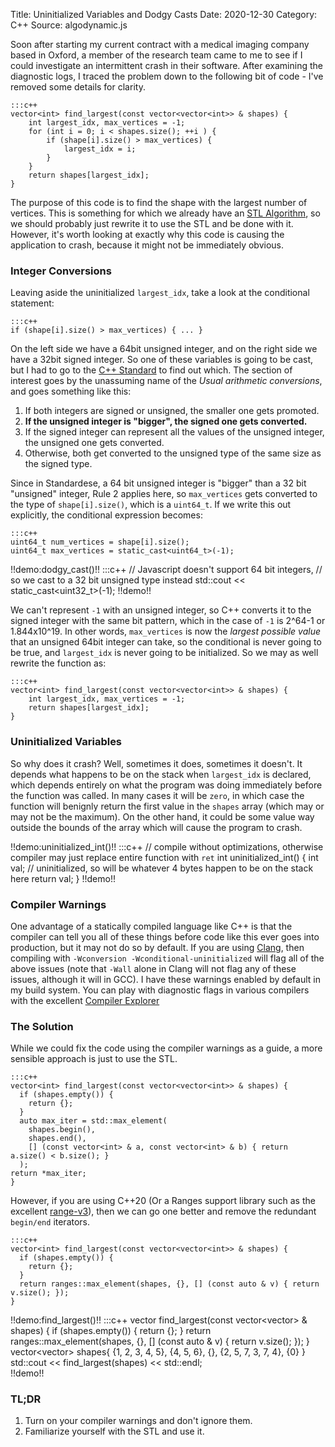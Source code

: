 Title: Uninitialized Variables and Dodgy Casts
Date: 2020-12-30
Category: C++
Source: algodynamic.js

Soon after starting my current contract with a medical imaging company based in Oxford,
a member of the research team came to me to see if I could investigate an intermittent 
crash in their software. After examining the diagnostic logs, I traced the problem down
to the following bit of code - I've removed some details for clarity.

    :::c++
    vector<int> find_largest(const vector<vector<int>> & shapes) {
        int largest_idx, max_vertices = -1;
        for (int i = 0; i < shapes.size(); ++i ) {
            if (shape[i].size() > max_vertices) {
                largest_idx = i;
            }
        }
        return shapes[largest_idx];
    }

The purpose of this code is to find the shape with the largest
number of vertices. This is something for which we already have an [STL Algorithm](https://en.cppreference.com/w/cpp/algorithm/max_element),
so we should probably just rewrite it to use the STL and be done with it. However, it's worth 
looking at exactly why this code is causing the application to crash, because it might not be immediately
obvious.

### Integer Conversions

Leaving aside the uninitialized `largest_idx`, take a look at the conditional statement:

    :::c++
    if (shape[i].size() > max_vertices) { ... }

On the left side we have a 64bit unsigned integer, and on the right side we have a 32bit signed integer. So one of these
variables is going to be cast, but I had to go to the [C++ Standard](https://github.com/cplusplus/draft)
 to find out which. The section of interest goes by the unassuming name of the *Usual arithmetic conversions*,
 and goes something like this:
 
 1. If both integers are signed or unsigned, the smaller one gets promoted.
 2. **If the unsigned integer is "bigger", the signed one gets converted.**
 3. If the signed integer can represent all the values of the unsigned integer, the unsigned one gets converted.
 4. Otherwise, both get converted to the unsigned type of the same size as the signed type.
 

Since in Standardese, a 64 bit unsigned integer is "bigger" than a 32 bit "unsigned" integer, Rule 2 applies here, so `max_vertices` gets converted to the type of `shape[i].size()`, which is a `uint64_t`. If we
write this out explicitly, the conditional expression becomes:

    :::c++
    uint64_t num_vertices = shape[i].size();
    uint64_t max_vertices = static_cast<uint64_t>(-1);
    
!!demo:dodgy_cast()!!
    :::c++
    // Javascript doesn't support 64 bit integers, 
    // so we cast to a 32 bit unsigned type instead
    std::cout << static_cast<uint32_t>(-1);
!!demo!!
    
    
We can't represent `-1` with an unsigned integer, so C++ converts it to the signed integer with the same bit pattern,
 which in the case of `-1` is 2^64-1 or 1.844x10^19. In other words, 
  `max_vertices` is now the *largest possible value* that an unsigned 64bit integer can take, so the conditional
is never going to be true, and `largest_idx` is never going to be initialized. So we may as well rewrite the function as:

    :::c++
    vector<int> find_largest(const vector<vector<int>> & shapes) {
        int largest_idx, max_vertices = -1;
        return shapes[largest_idx];
    }
    
### Uninitialized Variables

So why does it crash? Well, sometimes it does, sometimes it doesn't. It depends what happens to be on the stack 
when `largest_idx` is declared, which depends entirely on what the program was doing immediately before the function
 was called. In many cases it will be `zero`, in which case the function will benignly return the first value
in the `shapes` array (which may or may not be the maximum). On the other hand, it could be some value way outside the
bounds of the array which will cause the program to crash.

!!demo:uninitialized_int()!!
    :::c++
    // compile without optimizations, otherwise compiler may just replace entire function with `ret`
    int uninitialized_int() {
        int val; // uninitialized, so will be whatever 4 bytes happen to be on the stack here
        return val;
    }
!!demo!!

### Compiler Warnings

One advantage of a statically compiled language like C++ is that the compiler can tell you all of these things before
code like this ever goes into production, but it may not do so by default. If you are using [Clang](https://clang.llvm.org/),
then compiling with `-Wconversion -Wconditional-uninitialized` will flag all of the above issues (note that `-Wall` alone in Clang
will not flag any of these issues, although it will in GCC). I have these warnings enabled by default in my build system.
You can play with diagnostic flags in various compilers with the excellent [Compiler Explorer](https://godbolt.org/z/bKhqe8)

### The Solution

While we could fix the code using the compiler warnings as a guide, a more sensible approach is just to use the STL.

    :::c++
    vector<int> find_largest(const vector<vector<int>> & shapes) {
      if (shapes.empty()) {
        return {};
      }
      auto max_iter = std::max_element(
        shapes.begin(),
        shapes.end(),
        [] (const vector<int> & a, const vector<int> & b) { return a.size() < b.size(); }
      );  
    return *max_iter;
    }
   
However, if you are using C++20 (Or a Ranges support library such as the excellent
 [range-v3](https://github.com/ericniebler/range-v3)), then we can go one better and remove the redundant `begin/end`
 iterators.
 
    :::c++
    vector<int> find_largest(const vector<vector<int>> & shapes) {
      if (shapes.empty()) {
        return {};
      }
      return ranges::max_element(shapes, {}, [] (const auto & v) { return v.size(); });
    }
 
!!demo:find_largest()!!
    :::c++
    vector<int> find_largest(const vector<vector<int>> & shapes) {
      if (shapes.empty()) {
        return {};
      }
      return ranges::max_element(shapes, {}, [] (const auto & v) { return v.size(); });
    }
    vector<vector<int>> shapes{
      {1, 2, 3, 4, 5},
      {4, 5, 6},
      {},
      {2, 5, 7, 3, 7, 4},
      {0}
    }
    std::cout << find_largest(shapes) << std::endl;  
!!demo!!

### TL;DR

1. Turn on your compiler warnings and don't ignore them.
2. Familiarize yourself with the STL and use it.

